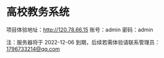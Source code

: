 # 高校教务系统
项目体验地址：http://120.78.66.15
账号：admin 
密码：admin

注：服务器将于 2022-12-06 到期，后续若需体验请联系管理员：1796733214@qq.com
